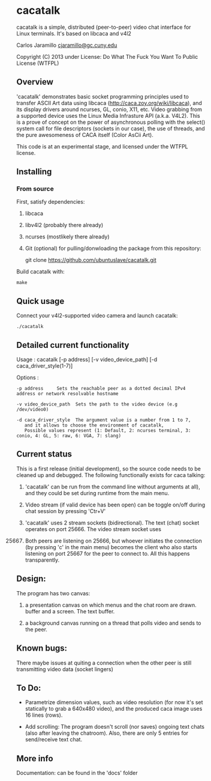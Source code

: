 cacatalk
========

cacatalk is a simple, distributed (peer-to-peer) video chat interface for Linux terminals. It's based on libcaca and v4l2 

Carlos Jaramillo
<cjaramillo@gc.cuny.edu>

Copyright (C) 2013 under License: ​Do What The Fuck You Want To Public License (WTFPL)
 
Overview
-----------------------------------

'cacatalk' demonstrates basic socket programming principles used to transfer ASCII Art data using libcaca
(http://caca.zoy.org/wiki/libcaca), and its display drivers around ncurses, GL, conio, X11, etc.
Video grabbing from a supported device uses the Linux Media Infrasture API (a.k.a. V4L2). This is a prove of
concept on the power of asynchronous polling with the select() system call for file descriptors (sockets in our case),
the use of threads, and the pure awesomeness of CACA itself (Color AsCii Art).

This code is at an experimental stage, and licensed under the WTFPL license.

Installing
-----------------------------------

### From source ###

First, satisfy dependencies:

1) libcaca

2) libv4l2 (probably there already)

3) ncurses (mostlikely there already)

4) Git (optional) for pulling/donwloading the package from this repository:

    git clone https://github.com/ubuntuslave/cacatalk.git

Build cacatalk with:

    make

Quick usage
-----------------------------------

Connect your v4l2-supported video camera and launch cacatalk: 

    ./cacatalk

Detailed current functionality
-----------------------------------

Usage          : cacatalk  [-p address] [-v video_device_path] [-d caca_driver_style(1-7)]

Options        :

    -p address     Sets the reachable peer as a dotted decimal IPv4 address or network resolvable hostname
                 
    -v video_device_path  Sets the path to the video device (e.g /dev/video0)
                 
    -d caca_driver_style  The argument value is a number from 1 to 7,
       and it allows to choose the environment of cacatalk,
       Possible values represent (1: Default, 2: ncurses terminal, 3: conio, 4: GL, 5: raw, 6: VGA, 7: slang)

Current status 
---------------------------
This is a first release (initial development), so the source code needs to be cleaned up and debugged.
The following functionally exists for caca talking:

1) 'cacatalk' can be run from the command line without arguments at all), and they could be set during runtime from the main menu.

2) Video stream (if valid device has been open) can be toggle on/off during chat session by pressing 'Ctr+V'

3) 'cacatalk' uses 2 stream sockets (bidirectional). The text (chat) socket operates on port 25666. The video stream socket uses
25667. Both peers are listening on 25666, but whoever initiates the connection (by pressing 'c' in the main menu) becomes
the client who also starts listening on port 25667 for the peer to connect to. All this happens transparently.


Design:
----------
The program has two canvas:

1) a presentation canvas on which menus and the chat room are drawn. buffer and a screen. The text buffer.

2) a background canvas running on a thread that polls video and sends to the peer.

Known bugs: 
------------

There maybe issues at quiting a connection when the other peer is still transmitting video data (socket lingers)

To Do:
-----------

- Parametrize dimension values, such as video resolution (for now it's set statically to grab a 640x480 video),
 and the produced caca image uses 16 lines (rows).

- Add scrolling: The program doesn't scroll (nor saves) ongoing text chats (also after leaving the chatroom).
 Also, there are only 5 entries for send/receive text chat.

More info
-----------------------------------

Documentation:  can be found in the 'docs' folder




